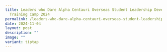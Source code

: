 ```yaml
---
title: Leaders who Dare Alpha Centauri Overseas Student Leadership Development
  Training Camp 2024
permalink: /leaders-who-dare-alpha-centauri-overseas-student-leadership-development-training-camp-2024/
date: 2024-11-04
layout: post
description: ""
image: ""
variant: tiptap
---
```


